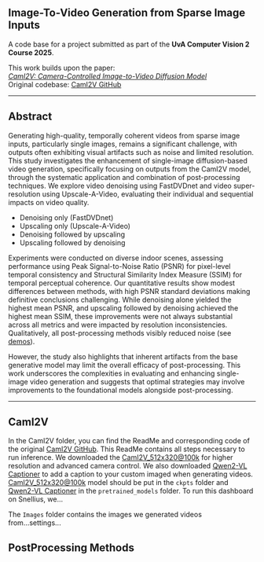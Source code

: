 ##  Image-To-Video Generation from Sparse Image Inputs

A code base for a project submitted as part of the **UvA Computer Vision 2 Course 2025**.

This work builds upon the paper:  
 _[CamI2V: Camera-Controlled Image-to-Video Diffusion Model](https://arxiv.org/abs/2410.15957)_  
Original codebase: [CamI2V GitHub](https://github.com/ZGCTroy/CamI2V/tree/main)

---

##  Abstract

Generating high-quality, temporally coherent videos from sparse image inputs, particularly single images, remains a significant challenge, with outputs often exhibiting visual artifacts such as noise and limited resolution. This study investigates the enhancement of single-image diffusion-based video generation, specifically focusing on outputs from the CamI2V model, through the systematic application and combination of post-processing techniques. We explore video denoising using FastDVDnet and video super-resolution using Upscale-A-Video, evaluating their individual and sequential impacts on video quality.
- Denoising only (FastDVDnet)
- Upscaling only (Upscale-A-Video)
- Denoising followed by upscaling
- Upscaling followed by denoising
  
Experiments were conducted on diverse indoor scenes, assessing performance using Peak Signal-to-Noise Ratio (PSNR) for pixel-level temporal consistency and Structural Similarity Index Measure (SSIM) for temporal perceptual coherence. Our quantitative results show modest differences between methods, with high PSNR standard deviations making definitive conclusions challenging. While denoising alone yielded the highest mean PSNR, and upscaling followed by denoising achieved the highest mean SSIM, these improvements were not always substantial across all metrics and were impacted by resolution inconsistencies. Qualitatively, all post-processing methods visibly reduced noise (see [demos](https://voytech-0.github.io/CV2-project-page/)). 

However, the study also highlights that inherent artifacts from the base generative model may limit the overall efficacy of post-processing. This work underscores the complexities in evaluating and enhancing single-image video generation and suggests that optimal strategies may involve improvements to the foundational models alongside post-processing.

---

##  CamI2V 

In the CamI2V folder, you can find the ReadMe and corresponding code of the original [CamI2V GitHub](https://github.com/ZGCTroy/CamI2V/tree/main). This ReadMe contains all steps necessary to run inference. We downloaded the [CamI2V_512x320@100k](https://huggingface.co/MuteApo/CamI2V/blob/main/512_cami2v_100k.pt) for higher resolution and advanced camera control. We also downloaded [Qwen2-VL Captioner](https://huggingface.co/Qwen/Qwen2-VL-7B-Instruct-AWQ) to add a caption to your custom imaged when generating videos.  [CamI2V_512x320@100k](https://huggingface.co/MuteApo/CamI2V/blob/main/512_cami2v_100k.pt) model should be put in the `ckpts` folder and [Qwen2-VL Captioner](https://huggingface.co/Qwen/Qwen2-VL-7B-Instruct-AWQ) in the `pretrained_models` folder. To run this dashboard on Snellius, we...


The `Images` folder contains the images we generated videos from...settings...

##  PostProcessing Methods


